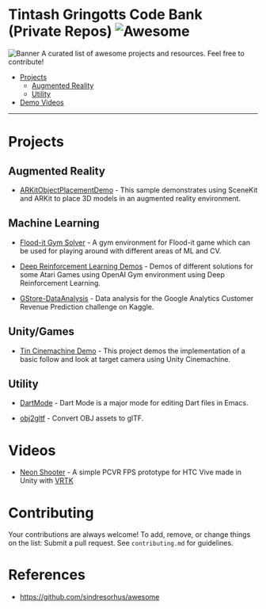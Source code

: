 # Tintash Gringotts Code Bank (Private Repos) ![Awesome](https://cdn.rawgit.com/sindresorhus/awesome/d7305f38d29fed78fa85652e3a63e154dd8e8829/media/badge.svg)


![Banner](https://raw.githubusercontent.com/tintash/gringotts/master/banner.png)
A curated list of awesome projects and resources. Feel free to contribute!


- [Projects](#open-source-projects)
    - [Augmented Reality](#augmented-reality)
    - [Utility](#utility)
- [Demo Videos](#videos)


- - -

# Projects 
    
## Augmented Reality

* [ARKitObjectPlacementDemo](https://github.com/nauman-tintash/ARKitObjectPlacementDemo) - This sample demonstrates using SceneKit and ARKit to place 3D models in an augmented reality environment.

## Machine Learning

* [Flood-it Gym Solver](https://github.com/nauman-tintash/Flood-it_Gym_Solver) - A gym environment for Flood-it game which can be used for playing around with different areas of ML and CV.

* [Deep Reinforcement Learning Demos](https://github.com/Arooj-tintash/Reinforcement_Learning_Demos) - Demos of different solutions for some Atari Games using OpenAI Gym environment using Deep Reinforcement Learning.

* [GStore-DataAnalysis](https://github.com/nauman-tintash/GStore-DataAnalysis) - Data analysis for the Google Analytics Customer Revenue Prediction challenge on Kaggle.

## Unity/Games

* [Tin Cinemachine Demo](https://github.com/nauman-tintash/TinCinemachineDemo) - This project demos the implementation of a basic follow and look at target camera using Unity Cinemachine.

## Utility

* [DartMode](https://github.com/fntintash/dart-modeh) - Dart Mode is a major mode for editing Dart files in Emacs.

* [obj2gltf](https://github.com/nauman-tintash/obj2gltf) - Convert OBJ assets to glTF.


# Videos

* [Neon Shooter](https://youtu.be/YgHoW5qLfSA) - A simple PCVR FPS prototype for HTC Vive made in Unity with [VRTK](https://github.com/thestonefox/VRTK)



# Contributing

Your contributions are always welcome! To add, remove, or change things on the list: Submit a pull request. See `contributing.md` for guidelines.

# References
- https://github.com/sindresorhus/awesome
